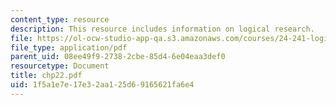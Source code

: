 ```yaml
---
content_type: resource
description: This resource includes information on logical research.
file: https://ol-ocw-studio-app-qa.s3.amazonaws.com/courses/24-241-logic-i-fall-2005/1f5a1e7e17e32aa125d69165621fa6e4_chp22.pdf
file_type: application/pdf
parent_uid: 08ee49f9-2738-2cbe-85d4-6e04eaa3def0
resourcetype: Document
title: chp22.pdf
uid: 1f5a1e7e-17e3-2aa1-25d6-9165621fa6e4
---
```


